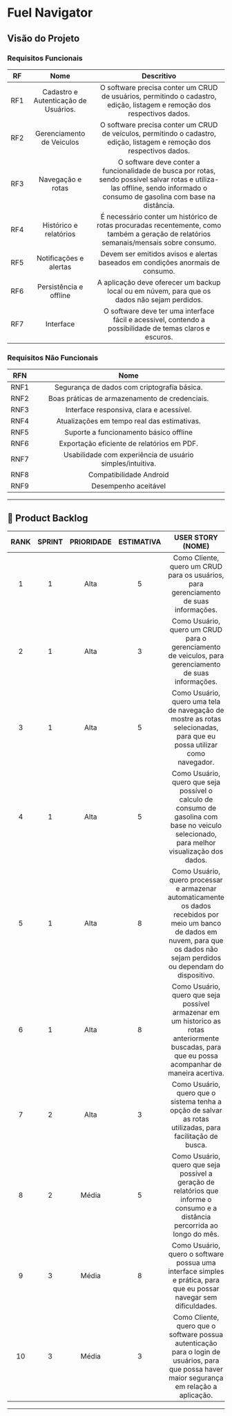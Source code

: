 # Fuel Navigator

## Visão do Projeto

### Requisitos Funcionais <a name="requisitos"><a>

| RF | Nome | Descritivo |
|:--:|:----:|:----------:|
|RF1 | Cadastro e Autenticação de Usuários.| O software precisa conter um CRUD de usuários, permitindo o cadastro, edição, listagem e remoção dos respectivos dados.|
|RF2 | Gerenciamento de Veiculos | O software precisa conter um CRUD de veículos, permitindo o cadastro, edição, listagem e remoção dos respectivos dados.|
|RF3 | Navegação e rotas | O software deve conter a funcionalidade de busca por rotas, sendo possível salvar rotas e utiliza-las offline, sendo informado o consumo de gasolina com base na distância.|
|RF4 | Histórico e relatórios | É necessário conter um histórico de rotas procuradas recentemente, como também a geração de relatórios semanais/mensais sobre consumo.|
|RF5 | Notificações e alertas | Devem ser emitidos avisos e alertas baseados em condições anormais de consumo.|
|RF6 | Persistência e offline | A aplicação deve oferecer um backup local ou em núvem, para que os dados não sejam perdidos.|
|RF7 | Interface | O software deve ter uma interface fácil e acessivel, contendo a possibilidade de temas claros e escuros.|

### Requisitos Não Funcionais

| RFN | Nome |
|:--:|:----:|
|RNF1 | Segurança de dados com criptografia básica. |
|RNF2 | Boas práticas de armazenamento de credenciais.|
|RNF3 | Interface responsiva, clara e acessível. |
|RNF4 | Atualizações em tempo real das estimativas. |
|RNF5 | Suporte a funcionamento básico offline |
|RNF6 | Exportação eficiente de relatórios em PDF. | 
|RNF7 | Usabilidade com experiência de usuário simples/intuitiva. | 
|RNF8 | Compatibilidade Android |
|RNF9 |Desempenho aceitável | 





---


## 📜 Product Backlog <a name="backlog"><a>

| RANK | SPRINT | PRIORIDADE | ESTIMATIVA | USER STORY (NOME)                                             | STATUS |
|:----:|:------:|:----------:|:----------:|:-------------------------------------------------------------:|:------:|
| 1    |   1   |    Alta     |     5      | Como Cliente, quero um CRUD para os usuários, para gerenciamento de suas informações.|        |
| 2    |   1   |    Alta     |     3      | Como Usuário, quero um CRUD para o gerenciamento de veiculos, para gerenciamento de suas informações.|        |
| 3    |   1   |    Alta     |     5      | Como Usuário, quero uma tela de navegação de mostre as rotas selecionadas, para que eu possa utilizar como navegador.|        |
| 4    |   1   |    Alta     |    5       | Como Usuário, quero que seja possível o calculo de consumo de gasolina com base no veiculo selecionado, para melhor visualização dos dados.|        |
| 5   |   1   |   Alta      |     8      | Como Usuário, quero processar e armazenar automaticamente os dados recebidos por meio um banco de dados em nuvem, para que os dados não sejam perdidos ou dependam do dispositivo.|        |
| 6   |   1   |  Alta   |      8     | Como Usuário, quero que seja possível armazenar em um historico as rotas anteriormente buscadas, para que eu possa acompanhar de maneira acertiva.|        |
| 7   |   2   |   Alta     |      3     | Como Usuário, quero que o sistema tenha a opção de salvar as rotas utilizadas, para facilitação de busca.|        |
| 8    |  2   |    Média      |     5      | Como Usuário, quero que seja possível a geração de relatórios que informe o consumo e a distância percorrida ao longo do mês.|        |
| 9    |   3   |    Média    |      8     | Como Usuário, quero o software possua uma interface simples e prática, para que eu possar navegar sem dificuldades.|        |
| 10    |   3   |    Média     |    3       | Como Cliente, quero que o software possua autenticação para o login de usuários, para que possa haver maior segurança em relação a aplicação.|        |




---
